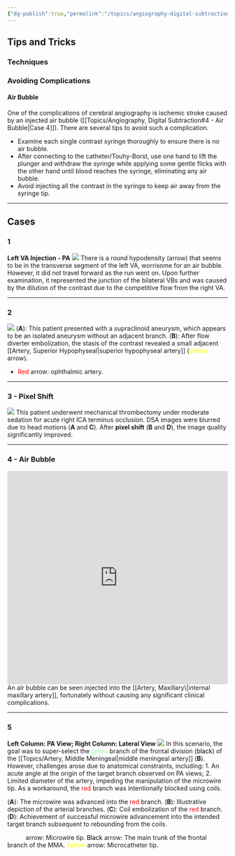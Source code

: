 ```yaml
---
{"dg-publish":true,"permalink":"/topics/angiography-digital-subtraction/","tags":["DSA","anatomy","artery"],"created":"2023-09-16T00:38:10.000-07:00","updated":"2024-02-25T20:29:05.261-08:00"}
---
```



## Tips and Tricks

### Techniques

### Avoiding Complications

#### Air Bubble

One of the complications of cerebral angiography is ischemic stroke caused by an injected air bubble ([[Topics/Angiography, Digital Subtraction#4 - Air Bubble\|Case 4]]). There are several tips to avoid such a complication.

- Examine each single contrast syringe thoroughly to ensure there is no air bubble.
- After connecting to the catheter/Touhy-Borst, use one hand to lift the plunger and withdraw the syringe while applying some gentle flicks with the other hand until blood reaches the syringe, eliminating any air bubble.
- Avoid injecting all the contrast in the syringe to keep air away from the syringe tip.

---

## Cases

### 1

**Left VA Injection - PA**
![](https://i.imgur.com/libSuGb.png)
There is a round hypodensity (arrow) that seems to be in the transverse segment of the left VA, worrisome for an air bubble. However, it did not travel forward as the run went on. Upon further examination, it represented the junction of the bilateral VBs and was caused by the dilution of the contrast due to the competitive flow from the right VA.

---

### 2

![](https://i.imgur.com/7gsx2pv.jpg)
(**A**): This patient presented with a supraclinoid aneurysm, which appears to be an isolated aneurysm without an adjacent branch.
(**B**): After flow diverter embolization, the stasis of the contrast revealed a small adjacent [[Artery, Superior Hypophyseal\|superior hypophyseal artery]] (<span style="color:yellow">yellow</span> arrow).

- <span style="color:red">Red</span> arrow: ophthalmic artery.

---

### 3 - Pixel Shift

![](https://i.imgur.com/Y9u0xVT.jpg)
This patient underwent mechanical thrombectomy under moderate sedation for acute right ICA terminus occlusion. DSA images were blurred due to head motions (**A** and **C**). After **pixel shift** (**B** and **D**), the image quality significantly improved.

---

### 4 - Air Bubble

<div style="padding:96.75% 0 0 0;position:relative;"><iframe src="https://player.vimeo.com/video/898832192?badge=0&amp;autopause=0&amp;player_id=0&amp;app_id=58479" frameborder="0" allow="autoplay; fullscreen; picture-in-picture" style="position:absolute;top:0;left:0;width:100%;height:100%;" title="Air Bubble"></iframe></div><script src="https://player.vimeo.com/api/player.js"></script>
An air bubble can be seen injected into the [[Artery, Maxillary\|internal maxillary artery]], fortunately without causing any significant clinical complications.

---

### 5

**Left Column: PA View; Right Column: Lateral View**
![](https://i.imgur.com/y13RvmQ.jpeg)
In this scenario, the goal was to super-select the <span style="color:palegreen">green</span> branch of the frontal division (<span style="color:black">black</span>) of the [[Topics/Artery, Middle Meningeal\|middle meningeal artery]] (**B**). However, challenges arose due to anatomical constraints, including: 1. An acute angle at the origin of the target branch observed on PA views; 2. Limited diameter of the artery, impeding the manipulation of the microwire tip. As a workaround, the <span style="color:red">red</span> branch was intentionally blocked using coils.

(**A**): The microwire was advanced into the <span style="color:red">red</span> branch.
(**B**): Illustrative depiction of the arterial branches.
(**C**): Coil embolization of the <span style="color:red">red</span> branch.
(**D**): Achievement of successful microwire advancement into the intended target branch subsequent to rebounding from the coils.

<span style="color:white">White</span> arrow: Microwire tip.
<span style="color:black">Black</span> arrow: The main trunk of the frontal branch of the MMA.
<span style="color:yellow">Yellow</span> arrow: Microcatheter tip.
